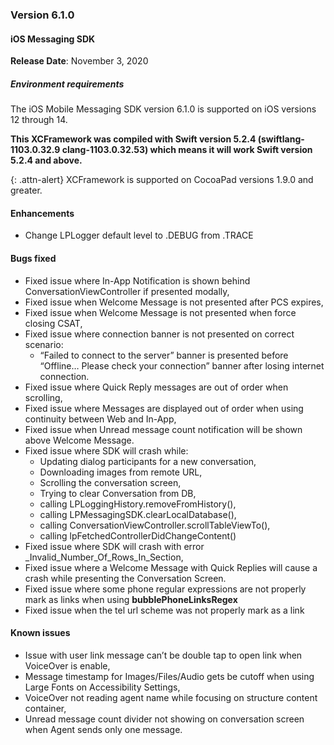 ### Version 6.1.0
#### iOS Messaging SDK

**Release Date**: November 3, 2020

##### Environment requirements

The iOS Mobile Messaging SDK version 6.1.0 is supported on iOS versions 12 through 14.

**This XCFramework was compiled with Swift version 5.2.4 (swiftlang-1103.0.32.9 clang-1103.0.32.53) which means it will work Swift version 5.2.4 and above.**

{: .attn-alert}
XCFramework is supported on CocoaPad versions 1.9.0 and greater.

#### Enhancements
* Change LPLogger default level to .DEBUG from .TRACE

#### Bugs fixed
* Fixed issue where In-App Notification is shown behind ConversationViewController if presented modally,
* Fixed issue when Welcome Message is not presented after PCS expires,
* Fixed issue when Welcome Message is not presented when force closing CSAT,
* Fixed issue where connection banner is not presented on correct scenario:
    - “Failed to connect to the server” banner is presented before “Offline…  Please check your connection” banner after losing internet connection.
* Fixed issue where Quick Reply messages are out of order when scrolling,
* Fixed issue where Messages are displayed out of order when using continuity between Web and In-App,
* Fixed issue when Unread message count notification will be shown above Welcome Message.
* Fixed issue where SDK will crash while:
    - Updating dialog participants for a new conversation,
    - Downloading images from remote URL,
    - Scrolling the conversation screen,
    - Trying to clear Conversation from DB,
    - calling LPLoggingHistory.removeFromHistory(),
    - calling LPMessagingSDK.clearLocalDatabase(),
    - calling ConversationViewController.scrollTableViewTo(),
    - calling lpFetchedControllerDidChangeContent()
* Fixed issue where SDK will crash with error _Invalid_Number_Of_Rows_In_Section,
* Fixed issue where a Welcome Message with Quick Replies will cause a crash while presenting the Conversation Screen.
* Fixed issue where some phone regular expressions are not properly mark as links when using **bubblePhoneLinksRegex**
* Fixed issue when the tel url scheme was not properly mark as a link

#### Known issues

* Issue with user link message can’t be double tap to open link when VoiceOver is enable,
* Message timestamp for Images/Files/Audio gets be cutoff when using Large Fonts on Accessibility Settings,
* VoiceOver not reading agent name while focusing on structure content container,
* Unread message count divider not showing on conversation screen when Agent sends only one message.